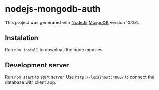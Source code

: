 # nodejs-mongodb-auth

This project was generated with [NodeJs](https://nodejs.org/en/) [MongoDB](https://www.mongodb.com/) version 10.0.6.

## Instalation

Run `npm install` to download the node modules

## Development server

Run `npm start` to start server. Use `http://localhost:4000/` to connect the database with client app.
